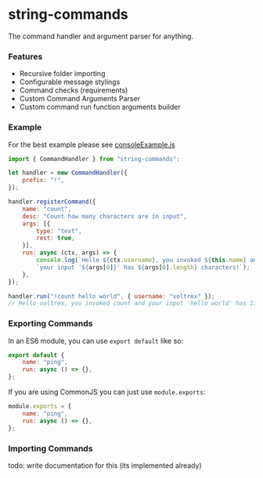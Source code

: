 # string-commands

The command handler and argument parser for anything.

### Features
- Recursive folder importing
- Configurable message stylings
- Command checks (requirements)
- Custom Command Arguments Parser
- Custom command run function arguments builder

### Example

For the best example please see [consoleExample.js](/examples/consoleExample.js)

```js
import { CommandHandler } from "string-commands";

let handler = new CommandHandler({
    prefix: "!",
});

handler.registerCommand({
    name: "count",
    desc: "Count how many characters are in input",
    args: [{
        type: "text",
        rest: true,
    }],
    run: async (ctx, args) => {
        console.log(`Hello ${ctx.username}, you invoked ${this.name} and ` +
        `your input '${args[0]}' has ${args[0].length} characters!`);
    },
});

handler.run("!count hello world", { username: "voltrex" });
// Hello voltrex, you invoked count and your input 'hello world' has 11 characters!
```

### Exporting Commands

In an ES6 module, you can use `export default` like so:
```js
export default {
    name: "ping",
    run: async () => {},
};
```

If you are using CommonJS you can just use `module.exports`:
```js
module.exports = {
    name: "ping",
    run: async () => {},
};
```

### Importing Commands

todo: write documentation for this (its implemented already)